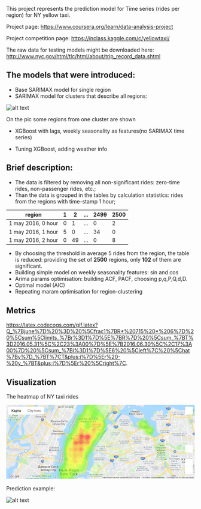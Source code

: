 This project represents the prediction model for Time series (rides per region) for NY yellow taxi.

Project page: https://www.coursera.org/learn/data-analysis-project

Project competition page: https://inclass.kaggle.com/c/yellowtaxi/ 

The raw data for testing models might be downloaded here: http://www.nyc.gov/html/tlc/html/about/trip_record_data.shtml

## The models that were introduced:
* Base SARIMAX model for single region 
* SARIMAX model for clusters that describe all regions:

![alt text](http://savepic.ru/14657957.png)

On the pic some regions from one cluster are shown
* XGBoost with lags, weekly seasonality as features(no SARIMAX time series)

* Tuning XGBoost, adding weather info

## Brief description:
* The data is filtered by removing all non-significant rides: zero-time rides, non-passenger rides, etc.;
* Than the data is grouped in the tables by calculation statistics: rides from the regions with time-stamp 1 hour;

region|1|2|...|2499|2500
------|-|-|---|----|----
1 may 2016, 0 hour|0|1|...|0|2 
1 may 2016, 1 hour|5|0|...|34|0 
1 may 2016, 2 hour|0|49|...|0|8 


* By choosing the threshold in average 5 rides from the region, the table is reduced: providing the set of **2500** regions, only **102** of them are significant.
* Building simple model on weekly seasonality features: sin and cos
* Arima params optimisation: building ACF, PACF, choosing p,q,P,Q,d,D.
* Optimal model (AIC)
* Repeating maram optimisation for region-clustering



## Metrics

https://latex.codecogs.com/gif.latex?Q_%7Bjune%7D%20%3D%20%5Cfrac1%7BR*%20715%20*%206%7D%20%5Csum%5Climits_%7Br%3D1%7D%5E%7BR%7D%20%5Csum_%7BT%3D2016.05.31%5C%2C23%3A00%7D%5E%7B2016.06.30%5C%2C17%3A00%7D%20%5Csum_%7Bi%3D1%7D%5E6%20%5Cleft%7C%20%5Chat%7By%7D_%7BT%7CT&plus;i%7D%5Er%20-%20y_%7BT&plus;i%7D%5Er%20%5Cright%7C.

## Visualization
The heatmap of NY taxi rides

![alt text](https://github.com/GavrilinEugene/Yellow_Taxi_NY/blob/master/images/heatmap.png)


Prediction example:

![alt text](http://savepic.ru/14670244.png)
